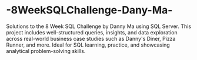 # -8WeekSQLChallenge-Dany-Ma-
Solutions to the 8 Week SQL Challenge by Danny Ma using SQL Server. This project includes well-structured queries, insights, and data exploration across real-world business case studies such as Danny's Diner, Pizza Runner, and more. Ideal for SQL learning, practice, and showcasing analytical problem-solving skills.
